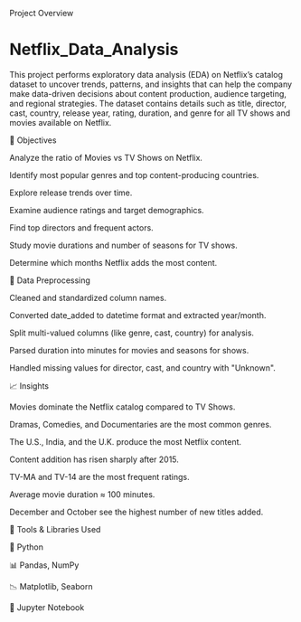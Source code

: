 Project Overview
# Netflix_Data_Analysis

This project performs exploratory data analysis (EDA) on Netflix’s catalog dataset to uncover trends, patterns, and insights that can help the company make data-driven decisions about content production, audience targeting, and regional strategies.
The dataset contains details such as title, director, cast, country, release year, rating, duration, and genre for all TV shows and movies available on Netflix.

🎯 Objectives

Analyze the ratio of Movies vs TV Shows on Netflix.

Identify most popular genres and top content-producing countries.

Explore release trends over time.

Examine audience ratings and target demographics.

Find top directors and frequent actors.

Study movie durations and number of seasons for TV shows.

Determine which months Netflix adds the most content.

🧹 Data Preprocessing

Cleaned and standardized column names.

Converted date_added to datetime format and extracted year/month.

Split multi-valued columns (like genre, cast, country) for analysis.

Parsed duration into minutes for movies and seasons for shows.

Handled missing values for director, cast, and country with "Unknown".

📈 Insights

Movies dominate the Netflix catalog compared to TV Shows.

Dramas, Comedies, and Documentaries are the most common genres.

The U.S., India, and the U.K. produce the most Netflix content.

Content addition has risen sharply after 2015.

TV-MA and TV-14 are the most frequent ratings.

Average movie duration ≈ 100 minutes.

December and October see the highest number of new titles added.

🧰 Tools & Libraries Used

🐍 Python

📊 Pandas, NumPy

📉 Matplotlib, Seaborn

📓 Jupyter Notebook
